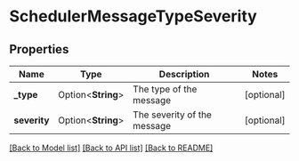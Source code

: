 # SchedulerMessageTypeSeverity

## Properties

Name | Type | Description | Notes
------------ | ------------- | ------------- | -------------
**_type** | Option<**String**> | The type of the message | [optional]
**severity** | Option<**String**> | The severity of the message | [optional]

[[Back to Model list]](../README.md#documentation-for-models) [[Back to API list]](../README.md#documentation-for-api-endpoints) [[Back to README]](../README.md)


